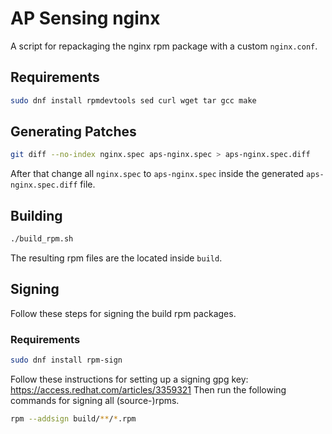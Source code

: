 # AP Sensing nginx

A script for repackaging the nginx rpm package with a custom `nginx.conf`.

##  Requirements

```bash
sudo dnf install rpmdevtools sed curl wget tar gcc make
```

## Generating Patches
```bash
git diff --no-index nginx.spec aps-nginx.spec > aps-nginx.spec.diff
```

After that change all `nginx.spec` to `aps-nginx.spec` inside the generated `aps-nginx.spec.diff` file.

## Building

```bash
./build_rpm.sh
```

The resulting rpm files are the located inside `build`.

## Signing

Follow these steps for signing the build rpm packages.

### Requirements

```bash
sudo dnf install rpm-sign
```

Follow these instructions for setting up a signing gpg key: https://access.redhat.com/articles/3359321
Then run the following commands for signing all (source-)rpms.
```bash
rpm --addsign build/**/*.rpm
```